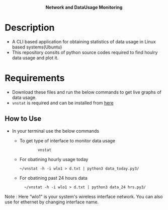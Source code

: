 <p align="center">
  <b> Network and DataUsage Monitoring </b><br>
</p>

# Description<br>
* A CLI based application for obtaining statistics of data usage in Linux based systems(Ubuntu)
* This repository consits of python source codes required to find houlry data usage and plot it.
# Requirements
* Download these files and run the below commands to get live graphs of data usage. 
* `vnstat` is required and can be installed from [here](https://tecadmin.net/setup-vnstat-network-traffic-monitor-on-ubuntu/)
## How to Use 
* In your terminal use the below commands 
  - To get type of interface to monitor data usage
  
        		vnstat
   
  - For obatining hourly usage today
  
        ~/vnstat -h -i wlo1 > d.txt | python3 data_today.py3/ 
        
  - For obatining past 24 hours data</br>
  
          ~/vnstat -h -i wlo1 > d.txt | python3 data_24 hrs.py3/ 
          
Note : Here “wlo1” is your system's wireless interface network. You can also use for ethernet by changing interface name. 
